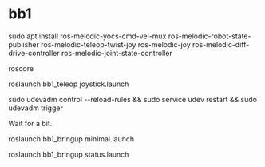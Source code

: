 # bb1

sudo apt install ros-melodic-yocs-cmd-vel-mux ros-melodic-robot-state-publisher ros-melodic-teleop-twist-joy ros-melodic-joy ros-melodic-diff-drive-controller ros-melodic-joint-state-controller

roscore

roslaunch bb1_teleop joystick.launch

sudo udevadm control --reload-rules && sudo service udev restart && sudo udevadm trigger

Wait for a bit.

roslaunch bb1_bringup minimal.launch

roslaunch bb1_bringup status.launch
